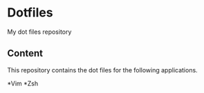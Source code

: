 # Dotfiles
My dot files repository

## Content

This repository contains the dot files for the following applications.
  
  *Vim
  *Zsh

